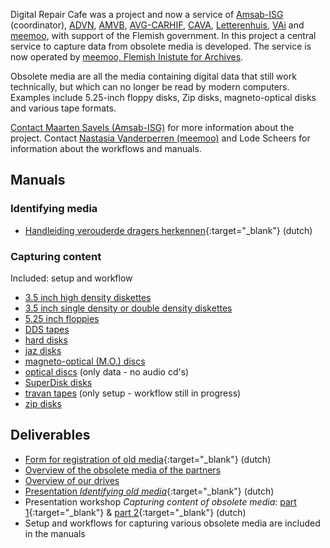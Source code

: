 Digital Repair Cafe was a project and now a service of [Amsab-ISG](https://www.amsab.be/) (coordinator), [ADVN](https://advn.be), [AMVB](https://www.amvb.be/), [AVG-CARHIF](http://www.avg-carhif.be/cms/index.php), [CAVA](https://www.cavavub.be/), [Letterenhuis](https://www.letterenhuis.be), [VAi](https://www.vai.be/) and [meemoo](https://www.meemoo.be/), with support of the Flemish government. In this project a central service to capture data from obsolete media is developed. The service is now operated by [meemoo, Flemish Inistute for Archives](https://meemoo.be). 

Obsolete media are all the media containing digital data that still work technically, but which can no longer be read by modern computers. Examples include 5.25-inch floppy disks, Zip disks, magneto-optical disks and various tape formats.

[Contact Maarten Savels (Amsab-ISG)](mailto:maarten.savels@amsab.be?subject=Digital%20Repair%20Cafe) for more information about the project. Contact [Nastasia Vanderperren (meemoo)](mailto:maarten.savels@amsab.be?subject=Digital%20Repair%20Cafe) and Lode Scheers for information about the workflows and manuals.

## Manuals

### Identifying media

* [Handleiding verouderde dragers herkennen](https://www.projectcest.be/wiki/Publicatie:Handleiding_Verouderde_Dragers_Herkennen){:target="_blank"} (dutch)

### Capturing content

Included: setup and workflow

* [3.5 inch high density diskettes](manuals/3-5-inch-HD.md)
* [3.5 inch single density or double density diskettes](manuals/3-5-inch-SD-DD.md)
* [5.25 inch floppies](manuals/5-25-inch.md)
* [DDS tapes](manuals/DDS-tape.md)
* [hard disks](manuals/hard-drives.md)
* [jaz disks](manuals/jaz-disks.md)
* [magneto-optical (M.O.) discs](manuals/MO-disks.md)
* [optical discs](manuals/optical-disc.md) (only data - no audio cd's)
* [SuperDisk disks](manuals/superdisk.md)
* [travan tapes](manuals/travan.md) (only setup - workflow still in progress)
* [zip disks](manuals/zip-disks.md)

## Deliverables

* [Form for registration of old media](https://docs.google.com/spreadsheets/d/1pHMxuXhtgddlfF7JHfE6gS8JwByIXrVscXJZPcKQd4o/edit?usp=sharing){:target="_blank"} (dutch)
* [Overview of the obsolete media of the partners](media_overview.md)
* [Overview of our drives](drives-overview.md)
* [Presentation _Identifying old media_](https://docs.google.com/presentation/d/1GRNEi5t7M7YzsaXXHO4_W64boAWQV1v-bElCXi4gCV8/edit?usp=sharing){:target="_blank"} (dutch)
* Presentation workshop _Capturing content of obsolete media_: [part 1](https://docs.google.com/presentation/d/1luILBsmTrH5f-9AU2T04wv-KyiDC30XfXJDWTEmKm5g/edit?usp=sharing){:target="_blank"} & [part 2](https://docs.google.com/presentation/d/1cxSla_lpvipakG27pLr50TV1tKFzUvjKR5GJePpDW3Q/edit?usp=sharing){:target="_blank"} (dutch)
* Setup and workflows for capturing various obsolete media are included in the manuals
